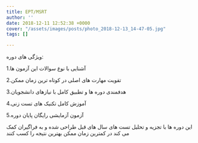 ```yaml
---
title: EPT/MSRT
author: ''
date: 2018-12-11 12:52:38 +0000
cover: "/assets/images/posts/photo_2018-12-13_14-47-05.jpg"
tags: []

---
```

ویژگی های دوره:

1\.آشنایی با نوع سوالات این آزمون ها

2\.تقویت مهارت های اصلی در کوتاه ترین زمان ممکن

3\.هدفمندی دوره ها و تطبیق کامل با نیازهای دانشجویان

4\.آموزش کامل تکنیک های تست زنی

5\.آزمون آزمایشی رایگان پایان دوره

این دوره ها با تجزیه و تحلیل تست های سال های قبل طراحی شده و به فراگیران کمک می کند در کمترین زمان ممکن بهترین نتیجه را کسب کنند